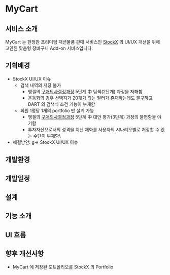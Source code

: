 # MyCart
## 서비스 소개
MyCart 는 한정판 프리미엄 패션물품 판매 서비스인 [StockX](https://stockx.com/) 의 UI/UX 개선을 위해 고안된 맞춤형 장바구니 Add-on 서비스입니다.

## 기획배경
* StockX UI/UX 이슈
  - 검색 내역의 저장 불가
    + 엥겔의 [구매의사결정과정](https://en.wikipedia.org/wiki/Buyer_decision_process) 5단계 中 탐색(2단계) 과정을 저해함
    + 운동화의 경우 선택지가 20개가 되는 필터가 존재하는데도 불구하고 DART 의 검색식 조건 기능이 부재함
  - 회원 1명당 1개의 portfolio 만 설계 가능 
    + 엥겔의 [구매의사결정과정](https://en.wikipedia.org/wiki/Buyer_decision_process) 5단계 中 대안 평가(3단계) 과정의 불편함을 야기함
    + 투자자산으로서의 성격을 지닌 재화를 사용자의 시나리오별로 저장할 수 있는 수단이 부재함\
* 해결방안: g&rarr; StockX UI/UX 이슈
    

## 개발환경

## 개발일정

## 설계

## 기능 소개

## UI 흐름

## 향후 개선사항
- MyCart 에 저장된 포트폴리오를 StockX 의 Portfolio

